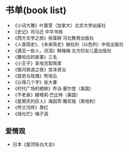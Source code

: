 # 书单(book list)

- 《小词大雅》叶嘉莹（加拿大）北京大学出版社
- 《史记》司马迁 中华书局
- 《西方文学之旅》徐葆耕 河北教育出版社
- 《人类简史》、《未来简史》赫拉利（以色列）中信出版社
- 《遇见一些人，流泪》韩梅梅 北方妇女儿童出版社
- 《撒哈拉的故事》三毛
- 《小王子》圣埃克絮佩里
- 《银河铁道之夜》宫泽贤治
- 《慈悲与玫瑰》熊培云
- 《认得几个字》张大春
- 《时代广场的蟋蟀》乔治·塞尔登（美国）
- 《不老泉》娜塔莉·巴比特（美国）
- 《星期天的巨人》海因茨·雅尼施（奥地利）
- 《呼兰河传》萧红
- 《绿光芒》梅子涵

## 爱情观

- 日本《屋顶告白大会》
